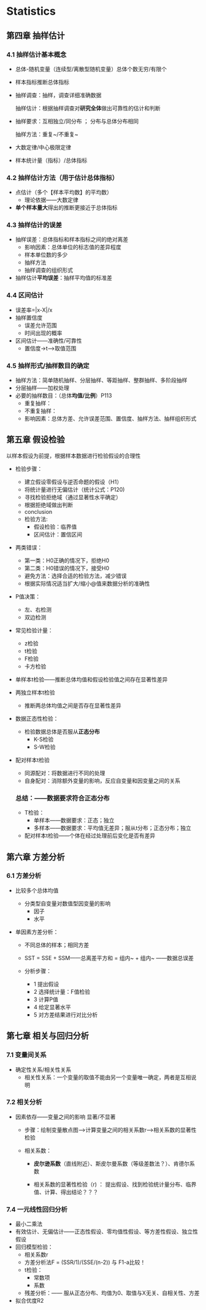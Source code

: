 # Statistics

## 第四章 抽样估计

### 4.1 抽样估计基本概念

- 总体-随机变量（连续型/离散型随机变量）总体个数无穷/有限个

- 样本指标推断总体指标

- 抽样调查：抽样，调查详细准确数据

  抽样估计：根据抽样调查对**研究全体**做出可靠性的估计和判断

- 抽样要求：互相独立/同分布 ； 分布与总体分布相同

  抽样方法：重复~/不重复~

- 大数定律/中心极限定律

- 样本统计量（指标）/总体指标

### 4.2 抽样估计方法（用于估计总体指标）

- 点估计（多个【样本平均数】的平均数）
  - 理论依据——大数定律
- **单个样本量大**得出的推断更接近于总体指标

### 4.3 抽样估计的误差

- 抽样误差：总体指标和样本指标之间的绝对离差
  - 影响因素：总体单位的标志值的差异程度
  - 样本单位数的多少
  - 抽样方法
  - 抽样调查的组织形式
- 抽样估计**平均误差**：抽样平均值的标准差

### 4.4 区间估计

- 误差率=|x-X|/x
- 抽样置信度
  - 误差允许范围
  - 时间出现的概率
- 区间估计——准确性/可靠性
  - 置信度->t—>取值范围

### 4.5 抽样形式/抽样数目的确定

- 抽样方法：简单随机抽样、分层抽样、等距抽样、整群抽样、多阶段抽样
- 分层抽样——加权处理
- 必要的抽样数目：（总体**均值/比例**）P113
  - 重复抽样：
  - 不重复抽样：
  - 影响因素：总体方差、允许误差范围、置信度、抽样方法、抽样组织形式



## 第五章 假设检验

以样本假设为前提，根据样本数据进行检验假设的合理性

- 检验步骤：
  - 建立假设零假设与逆否命题的假设（H1）
  - 将统计量进行无偏估计（统计公式：P120)
  - 寻找检验拒绝域（通过显著性水平确定）
  - 根据拒绝域做出判断
  - conclusion
  - 检验方法:
    - 假设检验：临界值
    - 区间估计：置信区间
- 两类错误：
  - 第一类：H0正确的情况下，拒绝H0
  - 第二类：H0错误的情况下，接受H0
  - 避免方法：选择合适的检验方法，减少错误
  - 根据实际情况适当扩大/缩小@值来数据分析的准确性
- P值决策：
  - 左、右检测
  - 双边检测
- 常见检验计量：
  - z检验
  - t检验
  - F检验
  - 卡方检验 

- 单样本t检验——推断总体均值和假设检验值之间存在显著性差异

- 两独立样本t检验

  - 推断两总体均值之间是否存在显著性差异

- 数据正态性检验：

  - 检验数据总体是否服从**正态分布**
    - K-S检验
    - S-W检验

- 配对样本t检验

  - 同源配对：将数据进行不同的处理
  - 自身配对：消除额外变量的影响，反应自变量和因变量之间的关系

  ### **总结：**——数据要求符合**正态分布**

  - T检验：
    - 单样本——数据要求：正态；独立
    - 多样本——数据要求：平均值无差异；服从t分布；正态分布；独立
  - 配对样本t检验——个体在经过处理前后变化是否有差异



## 第六章 方差分析

### 6.1 方差分析

- 比较多个总体均值

  - 分类型自变量对数值型因变量的影响
    - 因子
    - 水平

- 单因素方差分析：

  - 不同总体的样本；相同方差

  - SST = SSE + SSM——总离差平方和 = 组内~ + 组内~    ——数据总误差
  - 分析步骤：
    - 1 提出假设
    - 2 选择统计量：F值检验
    - 3 计算P值
    - 4 给定显著水平
    - 5 对方差结果进行对比分析



## 第七章 相关与回归分析

### 7.1 变量间关系

- 确定性关系/相关性关系
  - 相关性关系：一个变量的取值不能由另一个变量唯一确定，两者是互相说明

### 7.2 相关分析

- 因素依存——变量之间的影响 显著/不显著
  - 步骤：绘制变量散点图——>计算变量之间的相关系数r——>相关系数的显著性检验

  - 相关系数：

    - **皮尔逊系数**（直线附近）、斯皮尔曼系数（等级差数法？）、肯德尔系数

    - 相关系数的显著性检验（r) ： 提出假设、找到检验统计量分布、临界值、计算、得出结论？？？

### 7.4 一元线性回归分析

- 最小二乘法
- 有效估计、无偏估计——正态性假设、零均值性假设、等方差性假设、独立性假设
- 回归模型检验：
  - 相关系数r
  - 方差分析法F = (SSR/1)/(SSE/(n-2)) 与  F1-a比较！
  - t检验：
    - 常数项
    - 系数
  - 残差分析：—— 服从正态分布、均值为0、取值与X无关、自相关性、方差
- 拟合优度R2